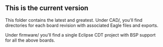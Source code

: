 ## This is the current version

This folder contains the latest and greatest. Under CAD/, you'll find directories for each board revision with associated Eagle files and exports. 

Under firmware/ you'll find a single Eclipse CDT project with BSP support for all the above boards.
